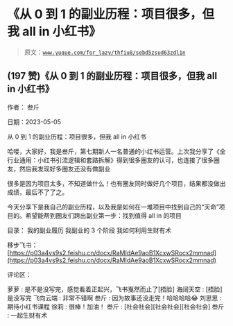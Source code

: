 # 《从 0 到 1 的副业历程：项目很多，但我 all in 小红书》

> 原文：[`www.yuque.com/for_lazy/thfiu8/sebd5zsud63zdl1n`](https://www.yuque.com/for_lazy/thfiu8/sebd5zsud63zdl1n)



## (197 赞)《从 0 到 1 的副业历程：项目很多，但我 all in 小红书》 

作者： 叁斤 

日期：2023-05-05 

从 0 到 1 的副业历程：项目很多，但我 all in 小红书 

哈喽，大家好，我是叁斤，第七期新人一名普通的小红书运营。上次我分享了《全行业通用：小红书引流逻辑和套路拆解》得到很多圈友的认可，也连接了很多圈友，然后我发现好多圈友还没有做副业 

很多是因为项目太多，不知道做什么！也有圈友同时做好几个项目，结果都没做出成绩，最后不了了之。 

今天分享下是我自己的副业历程，以及我是如何在一堆项目中找到自己的“天命”项目的。希望能帮到圈友们跨出副业第一步：找到值得 all in 的项目 

目录： 我的副业履历 我副业的 3 个阶段 我如何利用生财有术 

移步飞书：[https://p03a4vs9s2.feishu.cn/docx/RaMIdAe9aoB1XcxwSRocx2mmnad](https://p03a4vs9s2.feishu.cn/docx/RaMIdAe9aoB1XcxwSRocx2mmnad) 

评论区： 

萝萝 : 是不是没写完，感觉看着正起兴，飞书戛然而止了[捂脸] 海阔天空 : [捂脸]是没写完 飞向云端 : 非常不错啊 叁斤 : 因为故事还没走完！哈哈哈哈😂 刘思思 : 期待小红书课程 徐莉 : 很棒！加油！ 叁斤 : [社会社会][社会社会][社会社会] 叁斤 : 一起生财有术